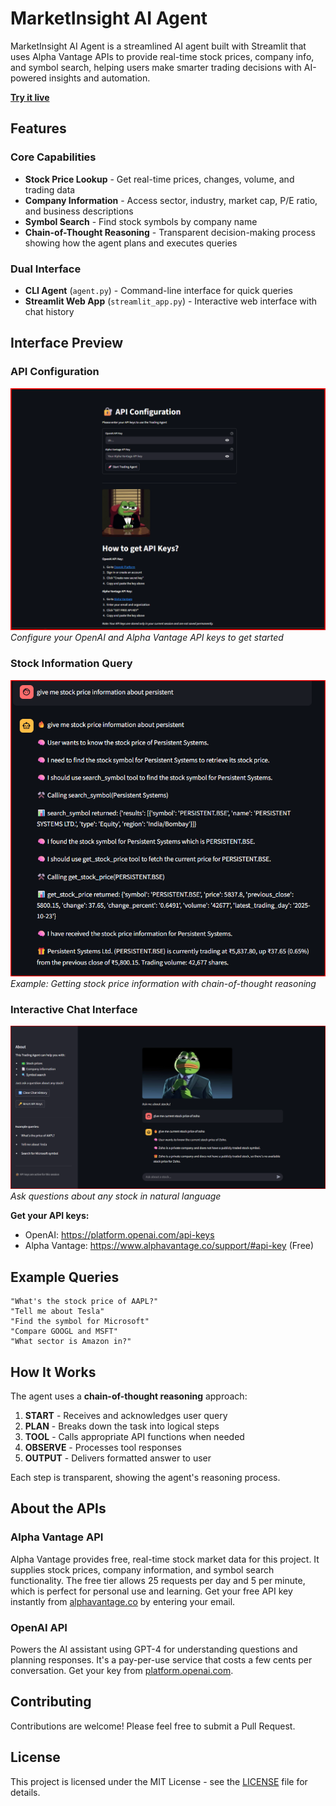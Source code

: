 # MarketInsight AI Agent

MarketInsight AI Agent is a streamlined AI agent built with Streamlit that uses Alpha Vantage APIs to provide real-time stock prices, company info, and symbol search, helping users make smarter trading decisions with AI-powered insights and automation.

**[Try it live](https://marketinsight-ai-agent.streamlit.app/)**

## **Features**

### Core Capabilities
- **Stock Price Lookup** - Get real-time prices, changes, volume, and trading data
- **Company Information** - Access sector, industry, market cap, P/E ratio, and business descriptions
- **Symbol Search** - Find stock symbols by company name
- **Chain-of-Thought Reasoning** - Transparent decision-making process showing how the agent plans and executes queries

### Dual Interface
- **CLI Agent** (`agent.py`) - Command-line interface for quick queries
- **Streamlit Web App** (`streamlit_app.py`) - Interactive web interface with chat history

## **Interface Preview**

### API Configuration
![API Configuration](./public/images/start.png)
*Configure your OpenAI and Alpha Vantage API keys to get started*

### Stock Information Query
![Stock Query Example](./public/images/cot.png)
*Example: Getting stock price information with chain-of-thought reasoning*

### Interactive Chat Interface
![Chat Interface](./public/images/at.png)
*Ask questions about any stock in natural language*

**Get your API keys:**
- OpenAI: https://platform.openai.com/api-keys
- Alpha Vantage: https://www.alphavantage.co/support/#api-key (Free)

## **Example Queries**
```
"What's the stock price of AAPL?"
"Tell me about Tesla"
"Find the symbol for Microsoft"
"Compare GOOGL and MSFT"
"What sector is Amazon in?"
```

## **How It Works**

The agent uses a **chain-of-thought reasoning** approach:

1. **START** - Receives and acknowledges user query
2. **PLAN** - Breaks down the task into logical steps
3. **TOOL** - Calls appropriate API functions when needed
4. **OBSERVE** - Processes tool responses
5. **OUTPUT** - Delivers formatted answer to user

Each step is transparent, showing the agent's reasoning process.

## **About the APIs**

### Alpha Vantage API
Alpha Vantage provides free, real-time stock market data for this project. It supplies stock prices, company information, and symbol search functionality. The free tier allows 25 requests per day and 5 per minute, which is perfect for personal use and learning. Get your free API key instantly from [alphavantage.co](https://www.alphavantage.co/support/#api-key) by entering your email.

### OpenAI API
Powers the AI assistant using GPT-4 for understanding questions and planning responses. It's a pay-per-use service that costs a few cents per conversation. Get your key from [platform.openai.com](https://platform.openai.com/api-keys).

## **Contributing**

Contributions are welcome! Please feel free to submit a Pull Request.

## **License**

This project is licensed under the MIT License - see the [LICENSE](LICENSE) file for details.